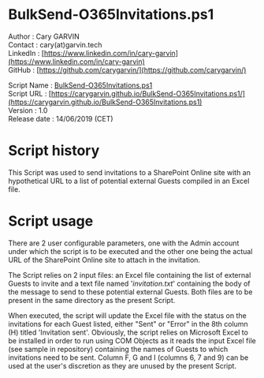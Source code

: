 # BulkSend-O365Invitations.ps1

Author       : Cary GARVIN  
Contact      : cary(at)garvin.tech  
LinkedIn     : [https://www.linkedin.com/in/cary-garvin](https://www.linkedin.com/in/cary-garvin)  
GitHub       : [https://github.com/carygarvin/](https://github.com/carygarvin/)  


Script Name  : [BulkSend-O365Invitations.ps1](https://github.com/carygarvin/BulkSend-O365Invitations.ps1/)  
Script URL   : [https://carygarvin.github.io/BulkSend-O365Invitations.ps1/](https://carygarvin.github.io/BulkSend-O365Invitations.ps1)  
Version      : 1.0  
Release date : 14/06/2019 (CET)  

# Script history
This Script was used to send invitations to a SharePoint Online site with an hypothetical URL to a list of potential external Guests compiled in an Excel file.  

# Script usage
There are 2 user configurable parameters, one with the Admin account under which the script is to be executed and the other one being the actual URL of the SharePoint Online site to attach in the invitation.  

The Script relies on 2 input files: an Excel file containing the list of external Guests to invite and a text file named '_invitation.txt_' containing the body of the message to send to these potential external Guests. Both files are to be present in the same directory as the present Script.  

When executed, the script will update the Excel file with the status on the invitations for each Guest listed, either "Sent" or "Error" in the 8th column (H) titled 'Invitation sent'. Obviously, the script relies on Microsoft Excel to be installed in order to run  using COM Objects as it reads the input Excel file (see sample in repository) containing the names of Guests to which invitations need to be sent. Column F, G and I (columns 6, 7 and 9) can be used at the user's discretion as they are unused by the present Script.  
